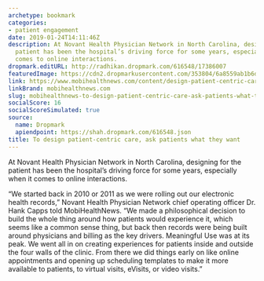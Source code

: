 ```yaml
---
archetype: bookmark
categories:
- patient engagement
date: 2019-01-24T14:11:46Z
description: At Novant Health Physician Network in North Carolina, designing for the
  patient has been the hospital’s driving force for some years, especially when it
  comes to online interactions.
dropmark.editURL: http://radhikan.dropmark.com/616548/17386007
featuredImage: https://cdn2.dropmarkusercontent.com/353804/6a8559ab1b6d148c4993ed9cff576abd249915b51414f8b995e2efb3e751ef78/thumbnail/HankCapps.jpg?Expires=1557430063&Signature=MDDhNc7gB0TSBDosrinhIMMwIF9x~sUy4FC9El8Zri5S4iwPriO0mAEPGDOPSItKwN1JDV43MQQwUxy0oDUR6FBgP1WMU4LYDKu5yp0ZvEF1xmYiVAv-bCMnXrlTyB6bvrk72rIU3yo-UWTMz-2C4kgW3gTvCWY-A6o0shfgwcj1bt4oh08hvbAxB121HOwcifgHQ014qgykwxMfcMs~2S8vEivf6vjtlQrktK0Y1trI3a33Bslv34zNKrVVHZIuKSai7tDNLrbxxEevWTPEF9hI7K8FNvjXhj0rAOntCacUHELxtu5WenIAJNG-lyBjR2lXMHKCnNBja2WQTVuUww__&Key-Pair-Id=APKAITQYWVEN757ZA4KQ
link: https://www.mobihealthnews.com/content/design-patient-centric-care-ask-patients-what-they-want
linkBrand: mobihealthnews.com
slug: mobihealthnews-to-design-patient-centric-care-ask-patients-what-they-want
socialScore: 16
socialScoreSimulated: true
source:
  name: Dropmark
  apiendpoint: https://shah.dropmark.com/616548.json
title: To design patient-centric care, ask patients what they want
---
```

At Novant Health Physician Network in North Carolina, designing for the patient has been the hospital’s driving force for some years, especially when it comes to online interactions.

“We started back in 2010 or 2011 as we were rolling out our electronic health records,” Novant Health Physician Network chief operating officer Dr. Hank Capps told MobiHealthNews. “We made a philosophical decision to build the whole thing around how patients would experience it, which seems like a common sense thing, but back then records were being built around physicians and billing as the key drivers. Meaningful Use was at its peak. We went all in on creating experiences for patients inside and outside the four walls of the clinic. From there we did things early on like online appointments and opening up scheduling templates to make it more available to patients, to virtual visits, eVisits, or video visits.”

